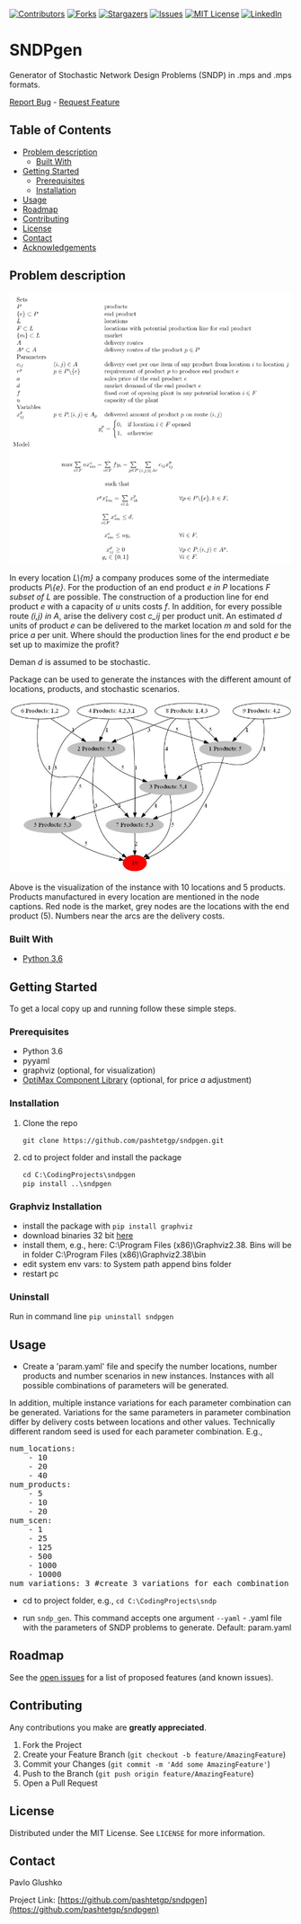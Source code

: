 [![Contributors][contributors-shield]][contributors-url]
[![Forks][forks-shield]][forks-url]
[![Stargazers][stars-shield]][stars-url]
[![Issues][issues-shield]][issues-url]
[![MIT License][license-shield]][license-url]
[![LinkedIn][linkedin-shield]][linkedin-url]


# SNDPgen

Generator of Stochastic Network Design Problems (SNDP) in .mps and .mps formats.


<!-- <a href="https://github.com/pashtetgp/sndpgen">View Demo</a> -->
[Report Bug](https://github.com/pashtetgp/sndpgen/issues)
    -
[Request Feature](https://github.com/pashtetgp/sndpgen/issues)



<!-- TABLE OF CONTENTS -->
## Table of Contents

* [Problem description](#problem-description)
  * [Built With](#built-with)
* [Getting Started](#getting-started)
  * [Prerequisites](#prerequisites)
  * [Installation](#installation)
* [Usage](#usage)
* [Roadmap](#roadmap)
* [Contributing](#contributing)
* [License](#license)
* [Contact](#contact)
* [Acknowledgements](#acknowledgements)



<!-- ABOUT THE PROJECT -->
## Problem description

![Model def](https://github.com/pashtetGP/sndpgen/raw/master/model_def.png)

In every location _L\\{m}_ a company produces some of the intermediate products _P\\{e}_.
For the production of an end product _e in P_ locations _F subset of L_ are possible.
The construction of a production line for end product _e_ with a capacity of _u_ units costs _f_.
In addition, for every possible route _(i,j) in A_, arise the delivery cost _c_ij_ per product unit.
An estimated _d_ units of product _e_ can be delivered to the market location _m_ and sold for the price _a_ per unit.
Where should the production lines for the end product _e_ be set up to maximize the profit?

Deman _d_ is assumed to be stochastic.

Package can be used to generate the instances with the different amount of locations, products, and stochastic scenarios.

![Example](https://github.com/pashtetGP/sndpgen/raw/master/SNDP_10_5_0.jpg)

Above is the visualization of the instance with 10 locations and 5 products.
Products manufactured in every location are mentioned in the node captions.
Red node is the market, grey nodes are the locations with the end product (5).
Numbers near the arcs are the delivery costs.


### Built With

* [Python 3.6](https://www.python.org/)

<!-- GETTING STARTED -->
## Getting Started

To get a local copy up and running follow these simple steps.

### Prerequisites
* Python 3.6
* pyyaml
* graphviz (optional, for visualization)
* [OptiMax Component Library](http://www.maximalsoftware.com/optimax/) (optional, for price _a_ adjustment)

### Installation

1. Clone the repo
    ```
    git clone https://github.com/pashtetgp/sndpgen.git
    ```
   
1. cd to project folder and install the package
    ```
    cd C:\CodingProjects\sndpgen
    pip install ..\sndpgen
    ```

### Graphviz Installation

- install the package with `pip install graphviz`
- download binaries 32 bit [here](https://graphviz.gitlab.io/_pages/Download/Download_windows.html)
- install them, e.g., here: C:\Program Files (x86)\Graphviz2.38\. Bins will be in folder C:\Program Files (x86)\Graphviz2.38\bin
- edit system env vars: to System path append bins folder
- restart pc

### Uninstall

Run in command line `pip uninstall sndpgen`

<!-- USAGE EXAMPLES -->
## Usage

- Create a 'param.yaml' file and specify the number locations, number products and number scenarios in new instances.
Instances with all possible combinations of parameters will be generated.

In addition, multiple instance variations for each parameter combination can be generated.
Variations for the same parameters in parameter combination differ by delivery costs between locations and other values.
Technically different random seed is used for each parameter combination. E.g.,

<pre>
num_locations:
    - 10
    - 20
    - 40
num_products:
    - 5
    - 10
    - 20
num_scen:
    - 1
    - 25
    - 125
    - 500
    - 1000
    - 10000
num_variations: 3 #create 3 variations for each combination
</pre>

- cd to project folder, e.g., `cd C:\CodingProjects\sndp`

- run `sndp_gen`. This command accepts one argument `--yaml` - .yaml file with the parameters of SNDP problems to generate. Default: param.yaml

<!-- ROADMAP -->
## Roadmap

See the [open issues](https://github.com/pashtetgp/sndpgen/issues) for a list of proposed features (and known issues).



<!-- CONTRIBUTING -->
## Contributing

Any contributions you make are **greatly appreciated**.

1. Fork the Project
2. Create your Feature Branch (`git checkout -b feature/AmazingFeature`)
3. Commit your Changes (`git commit -m 'Add some AmazingFeature'`)
4. Push to the Branch (`git push origin feature/AmazingFeature`)
5. Open a Pull Request



<!-- LICENSE -->
## License

Distributed under the MIT License. See `LICENSE` for more information.



<!-- CONTACT -->
## Contact

Pavlo Glushko

Project Link: [https://github.com/pashtetgp/sndpgen](https://github.com/pashtetgp/sndpgen)


<!-- MARKDOWN LINKS & IMAGES -->
<!-- https://www.markdownguide.org/basic-syntax/#reference-style-links -->
[contributors-shield]: https://img.shields.io/github/contributors/pashtetgp/sndpgen.svg?style=flat-square
[contributors-url]: https://github.com/pashtetgp/sndpgen/graphs/contributors
[forks-shield]: https://img.shields.io/github/forks/pashtetgp/sndpgen.svg?style=flat-square
[forks-url]: https://github.com/pashtetgp/sndpgen/network/members
[stars-shield]: https://img.shields.io/github/stars/pashtetgp/sndpgen.svg?style=flat-square
[stars-url]: https://github.com/pashtetgp/sndpgen/stargazers
[issues-shield]: https://img.shields.io/github/issues/pashtetgp/sndpgen.svg?style=flat-square
[issues-url]: https://github.com/pashtetgp/sndpgen/issues
[license-shield]: https://img.shields.io/github/license/pashtetgp/sndpgen.svg?style=flat-square
[license-url]: https://github.com/pashtetgp/sndpgen/blob/master/LICENSE.txt
[linkedin-shield]: https://img.shields.io/badge/-LinkedIn-black.svg?style=flat-square&logo=linkedin&colorB=555
[linkedin-url]: https://linkedin.com/in/pavloglushko